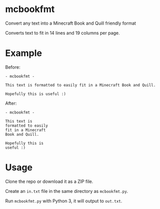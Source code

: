 # mcbookfmt

Convert any text into a Minecraft Book and Quill friendly format

Converts text to fit in 14 lines and 19 columns per page.

# Example

Before:

```
- mcbookfmt -

This text is formatted to easily fit in a Minecraft Book and Quill.

Hopefully this is useful :)
```

After:

```
- mcbookfmt -

This text is
formatted to easily
fit in a Minecraft
Book and Quill.

Hopefully this is
useful :)
```

# Usage

Clone the repo or download it as a ZIP file.

Create an `in.txt` file in the same directory as `mcbookfmt.py`.

Run `mcbookfmt.py` with Python 3, it will output to `out.txt`.